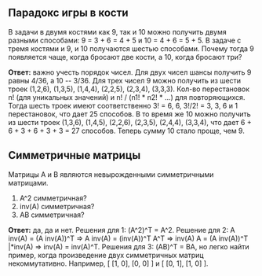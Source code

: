 ## Парадокс игры в кости

В задачи в двумя костями как 9, так и 10 можно получить двумя разными способами: 9 = 3 + 6 = 4 + 5 и 10 = 4 + 6 = 5 + 5. В задаче с тремя костями и 9, и 10 получаются шестью способами. Почему тогда 9 появляется чаще, когда бросают две кости, а 10, когда бросают три?

**Ответ:** важно учесть порядок чисел. Для двух чисел шансы получить 9 равны 4/36, а 10 --  3/36. Для трех чисел 9 можно получить из шести троек (1,2,6), (1,3,5), (1,4,4), (2,2,5), (2,3,4), (3,3,3). Кол-во перестановок n! (для уникальных значений) и n! / (n1! * n2! * ...) для повторяющихся. Тогда шесть троек имеют соответственно 3! = 6, 6, 3!/2! = 3, 3, 6 и 1 перестановок, что дает 25 способов. В то время же 10 можно получить из шести троек (1,3,6), (1,4,5), (2,2,6), (2,3,5), (2,4,4), (3,3,4), что дает 6 + 6 + 3 + 6 + 3 + 3 = 27 способов. Теперь сумму 10 стало проще, чем 9.

## Симметричные матрицы

Матрицы A и B являются невырожденными симметричными матрицами.
1. A^2 симметричная?
2. inv(A) симметричная?
3. AB симметричная?

**Ответ:** да, да и нет. Решения для 1: (A^2)^T = A^2. Решение для 2: A inv(A) = (A inv(A))^T => A inv(A) = (inv(A))^T A^T => inv(A) A = (A inv(A))^T |*inv(A) => inv(A) = inv(A)^T. Решения для 3: (AB)^T = BA, но легко найти пример, когда произведение двух симметричных матриц некоммутативно. Например, [ [1, 0], [0, 0] ] и [ [0, 1], [1, 0] ].
